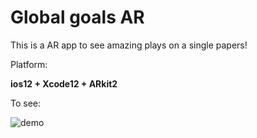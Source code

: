 # Global goals AR 

This is a AR app to see amazing plays on a single papers!

Platform:

**ios12 + Xcode12 + ARkit2**

To see:

![demo](https://github.com/mercari-cn-hackathon/Chanchanhan/blob/master/demo.gif)
